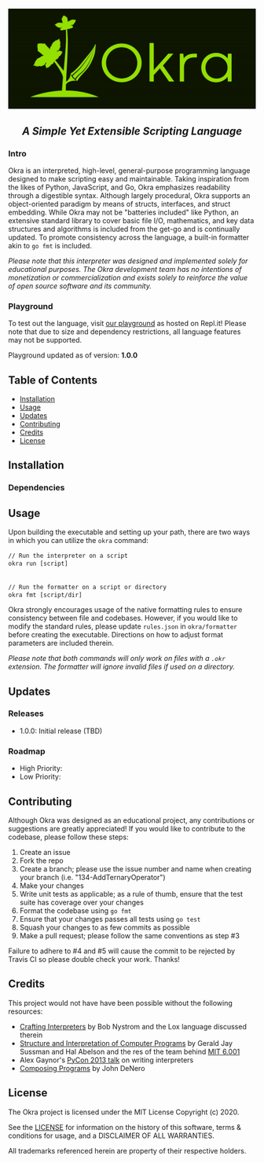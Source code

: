 ![Okra logo](img/logo.jpg)
<h2 align="center"><i>A Simple Yet Extensible Scripting Language</i></h2>

### Intro
Okra is an interpreted, high-level, general-purpose programming language designed to make scripting easy and maintainable. Taking inspiration from the likes of Python, JavaScript, and Go, Okra emphasizes readability through a digestible syntax. Although largely procedural, Okra supports an object-oriented paradigm by means of structs, interfaces, and struct embedding. While Okra may not be "batteries included" like Python, an extensive standard library to cover basic file I/O, mathematics, and key data structures and algorithms is included from the get-go and is continually updated. To promote consistency across the language, a built-in formatter akin to `go fmt` is included.

<i>Please note that this interpreter was designed and implemented solely for educational purposes. The Okra development team has no intentions of monetization or commercialization and exists solely to reinforce the value of open source software and its community.</i>

### Playground
To test out the language, visit [our playground](https://repl.it) as hosted on Repl.it! Please note that due to size and dependency restrictions, all language features may not be supported.

Playground updated as of version: **1.0.0**

## Table of Contents
- [Installation](#Installation)
- [Usage](#Usage)
- [Updates](#Updates)
- [Contributing](#Contributing)
- [Credits](#Credits)
- [License](#License)

## Installation

### Dependencies


## Usage
Upon building the executable and setting up your path, there are two ways in which you can utilize the `okra` command:

```
// Run the interpreter on a script
okra run [script]


// Run the formatter on a script or directory
okra fmt [script/dir]
```

Okra strongly encourages usage of the native formatting rules to ensure consistency between file and codebases. However, if you would like to modify the standard rules, please update `rules.json` in `okra/formatter` before creating the executable. Directions on how to adjust format parameters are included therein.

<i>Please note that both commands will only work on files with a `.okr` extension. The formatter will ignore invalid files if used on a directory.</i>

## Updates
### Releases
- 1.0.0: Initial release (TBD)
### Roadmap
- High Priority:
- Low Priority:

## Contributing
Although Okra was designed as an educational project, any contributions or suggestions are greatly appreciated! If you would like to contribute to the codebase, please follow these steps:

1. Create an issue 
2. Fork the repo
3. Create a branch; please use the issue number and name when creating your branch (i.e. "134-AddTernaryOperator")
4. Make your changes
5. Write unit tests as applicable; as a rule of thumb, ensure that the test suite has coverage over your changes
6. Format the codebase using `go fmt`
7. Ensure that your changes passes all tests using `go test`
8. Squash your changes to as few commits as possible
9. Make a pull request; please follow the same conventions as step #3

Failure to adhere to #4 and #5 will cause the commit to be rejected by Travis CI so please double check your work. Thanks!

## Credits
This project would not have have been possible without the following resources: 
- [Crafting Interpreters](https://craftinginterpreters.com/) by Bob Nystrom and the Lox language discussed therein
- [Structure and Interpretation of Computer Programs](https://mitpress.mit.edu/sites/default/files/sicp/full-text/book/book.html) by Gerald Jay Sussman and Hal Abelson and the res of the team behind [MIT 6.001](https://ocw.mit.edu/courses/electrical-engineering-and-computer-science/6-001-structure-and-interpretation-of-computer-programs-spring-2005/)
- Alex Gaynor's [PyCon 2013 talk](https://www.youtube.com/watch?v=LCslqgM48D4) on writing interpreters
- [Composing Programs](https://composingprograms.com/) by John DeNero

## License
The Okra project is licensed under the MIT License Copyright (c) 2020.

See the [LICENSE](https://github.com/cdkini/Okra/blob/master/LICENSE) for information on the history of this software, terms & conditions for usage, and a DISCLAIMER OF ALL WARRANTIES.

All trademarks referenced herein are property of their respective holders.
